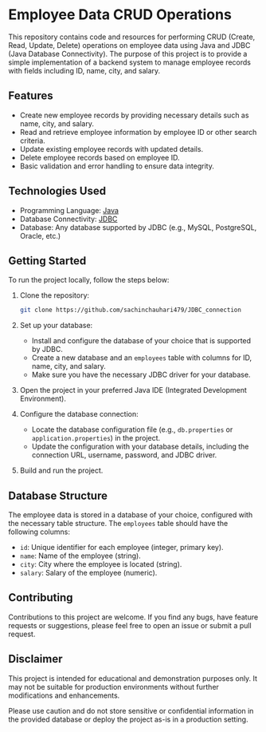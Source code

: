 # Employee Data CRUD Operations

This repository contains code and resources for performing CRUD (Create, Read, Update, Delete) operations on employee data using Java and JDBC (Java Database Connectivity). The purpose of this project is to provide a simple implementation of a backend system to manage employee records with fields including ID, name, city, and salary.

## Features

- Create new employee records by providing necessary details such as name, city, and salary.
- Read and retrieve employee information by employee ID or other search criteria.
- Update existing employee records with updated details.
- Delete employee records based on employee ID.
- Basic validation and error handling to ensure data integrity.

## Technologies Used

- Programming Language: [Java](https://www.java.com/)
- Database Connectivity: [JDBC](https://docs.oracle.com/javase/tutorial/jdbc/)
- Database: Any database supported by JDBC (e.g., MySQL, PostgreSQL, Oracle, etc.)

## Getting Started

To run the project locally, follow the steps below:

1. Clone the repository:

   ```bash
   git clone https://github.com/sachinchauhari479/JDBC_connection
   ```

2. Set up your database:
   - Install and configure the database of your choice that is supported by JDBC.
   - Create a new database and an `employees` table with columns for ID, name, city, and salary.
   - Make sure you have the necessary JDBC driver for your database.

3. Open the project in your preferred Java IDE (Integrated Development Environment).

4. Configure the database connection:
   - Locate the database configuration file (e.g., `db.properties` or `application.properties`) in the project.
   - Update the configuration with your database details, including the connection URL, username, password, and JDBC driver.

5. Build and run the project.


## Database Structure

The employee data is stored in a database of your choice, configured with the necessary table structure. The `employees` table should have the following columns:

- `id`: Unique identifier for each employee (integer, primary key).
- `name`: Name of the employee (string).
- `city`: City where the employee is located (string).
- `salary`: Salary of the employee (numeric).

## Contributing

Contributions to this project are welcome. If you find any bugs, have feature requests or suggestions, please feel free to open an issue or submit a pull request.

## Disclaimer

This project is intended for educational and demonstration purposes only. It may not be suitable for production environments without further modifications and enhancements.

Please use caution and do not store sensitive or confidential information in the provided database or deploy the project as-is in a production setting.

